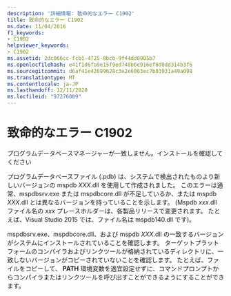 ```yaml
---
description: '詳細情報: 致命的なエラー C1902'
title: 致命的なエラー C1902
ms.date: 11/04/2016
f1_keywords:
- C1902
helpviewer_keywords:
- C1902
ms.assetid: 2dc066cc-fcb1-4725-8bcb-9f44dd0905b7
ms.openlocfilehash: e41f1d6fa9e15f9ed748b6e916ef8d8dd314b3f6
ms.sourcegitcommit: d6af41e42699628c3e2e6063ec7b03931a49a098
ms.translationtype: MT
ms.contentlocale: ja-JP
ms.lasthandoff: 12/11/2020
ms.locfileid: "97276089"
---
```

# <a name="fatal-error-c1902"></a>致命的なエラー C1902

プログラムデータベースマネージャーが一致しません。インストールを確認してください

プログラムデータベースファイル (.pdb) は、システムで検出されたものより新しいバージョンの mspdb *XXX*.dll を使用して作成されました。 このエラーは通常、mspdbsrv.exe または mspdbcore.dll が不足しているか、または mspdb *XXX*.dll とは異なるバージョンを持っていることを示します。 (Mspdb *xxx*.dll ファイル名の *xxx* プレースホルダーは、各製品リリースで変更されます。 たとえば、Visual Studio 2015 では、ファイル名は mspdb140.dll です)。

mspdbsrv.exe、mspdbcore.dll、および mspdb *XXX*.dll の一致するバージョンがシステムにインストールされていることを確認します。 ターゲットプラットフォームのコンパイラおよびリンクツールが格納されているディレクトリに、一致しないバージョンがコピーされていないことを確認します。 たとえば、ファイルをコピーして、 **PATH** 環境変数を適宜設定せずに、コマンドプロンプトからコンパイラまたはリンクツールを呼び出すことができるようにすることができます。

